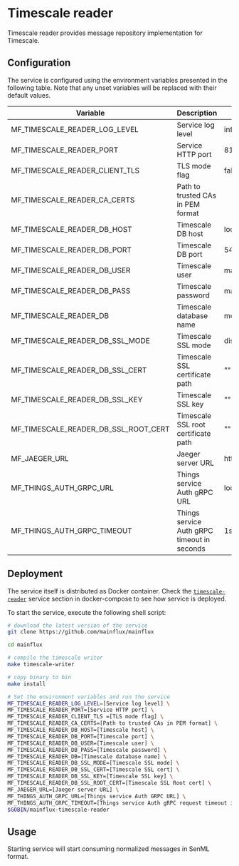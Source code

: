 # Timescale reader

Timescale reader provides message repository implementation for Timescale.

## Configuration

The service is configured using the environment variables presented in the
following table. Note that any unset variables will be replaced with their
default values.

| Variable                             | Description                                 | Default                           |
|--------------------------------------|---------------------------------------------|-----------------------------------|
| MF_TIMESCALE_READER_LOG_LEVEL        | Service log level                           | info                              |
| MF_TIMESCALE_READER_PORT             | Service HTTP port                           | 8180                              |
| MF_TIMESCALE_READER_CLIENT_TLS       | TLS mode flag                               | false                             |
| MF_TIMESCALE_READER_CA_CERTS         | Path to trusted CAs in PEM format           |                                   |
| MF_TIMESCALE_READER_DB_HOST          | Timescale DB host                           | localhost                         |
| MF_TIMESCALE_READER_DB_PORT          | Timescale DB port                           | 5432                              |
| MF_TIMESCALE_READER_DB_USER          | Timescale user                              | mainflux                          |
| MF_TIMESCALE_READER_DB_PASS          | Timescale password                          | mainflux                          |
| MF_TIMESCALE_READER_DB               | Timescale database name                     | messages                          |
| MF_TIMESCALE_READER_DB_SSL_MODE      | Timescale SSL mode                          | disabled                          |
| MF_TIMESCALE_READER_DB_SSL_CERT      | Timescale SSL certificate path              | ""                                |
| MF_TIMESCALE_READER_DB_SSL_KEY       | Timescale SSL key                           | ""                                |
| MF_TIMESCALE_READER_DB_SSL_ROOT_CERT | Timescale SSL root certificate path         | ""                                |
| MF_JAEGER_URL                        | Jaeger server URL                           | http://localhost:14268/api/traces |
| MF_THINGS_AUTH_GRPC_URL              | Things service Auth gRPC URL                | localhost:8183                    |
| MF_THINGS_AUTH_GRPC_TIMEOUT          | Things service Auth gRPC timeout in seconds | 1s                                |

## Deployment

The service itself is distributed as Docker container. Check the [`timescale-reader`](https://github.com/mainflux/mainflux/blob/master/docker/addons/timescale-reader/docker-compose.yml#L17-L41) service section in docker-compose to see how service is deployed.

To start the service, execute the following shell script:

```bash
# download the latest version of the service
git clone https://github.com/mainflux/mainflux

cd mainflux

# compile the timescale writer
make timescale-writer

# copy binary to bin
make install

# Set the environment variables and run the service
MF_TIMESCALE_READER_LOG_LEVEL=[Service log level] \
MF_TIMESCALE_READER_PORT=[Service HTTP port] \
MF_TIMESCALE_READER_CLIENT_TLS =[TLS mode flag] \
MF_TIMESCALE_READER_CA_CERTS=[Path to trusted CAs in PEM format] \
MF_TIMESCALE_READER_DB_HOST=[Timescale host] \
MF_TIMESCALE_READER_DB_PORT=[Timescale port] \
MF_TIMESCALE_READER_DB_USER=[Timescale user] \
MF_TIMESCALE_READER_DB_PASS=[Timescale password] \
MF_TIMESCALE_READER_DB=[Timescale database name] \
MF_TIMESCALE_READER_DB_SSL_MODE=[Timescale SSL mode] \
MF_TIMESCALE_READER_DB_SSL_CERT=[Timescale SSL cert] \
MF_TIMESCALE_READER_DB_SSL_KEY=[Timescale SSL key] \
MF_TIMESCALE_READER_DB_SSL_ROOT_CERT=[Timescale SSL Root cert] \
MF_JAEGER_URL=[Jaeger server URL] \
MF_THINGS_AUTH_GRPC_URL=[Things service Auth GRPC URL] \
MF_THINGS_AUTH_GRPC_TIMEOUT=[Things service Auth gRPC request timeout in seconds] \
$GOBIN/mainflux-timescale-reader
```

## Usage

Starting service will start consuming normalized messages in SenML format.
